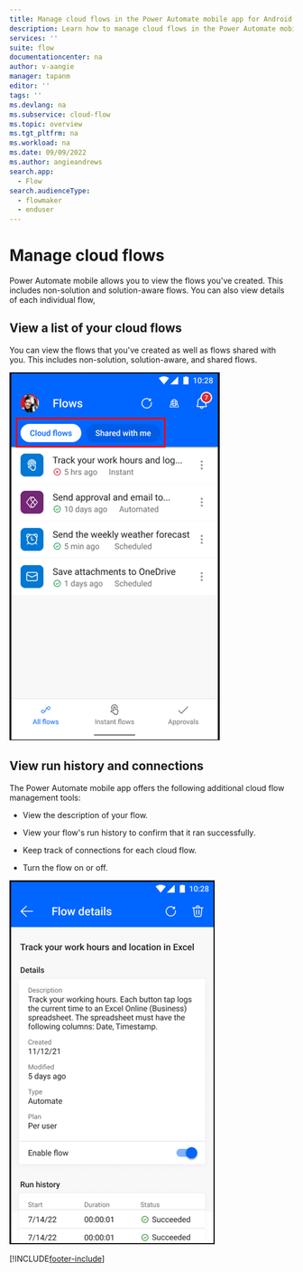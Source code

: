 ```yaml
---
title: Manage cloud flows in the Power Automate mobile app for Android | Microsoft Docs
description: Learn how to manage cloud flows in the Power Automate mobile app for Android.
services: ''
suite: flow
documentationcenter: na
author: v-aangie
manager: tapanm
editor: ''
tags: ''
ms.devlang: na
ms.subservice: cloud-flow
ms.topic: overview
ms.tgt_pltfrm: na
ms.workload: na
ms.date: 09/09/2022
ms.author: angieandrews
search.app: 
  - Flow
search.audienceType: 
  - flowmaker
  - enduser
---
```

# Manage cloud flows

Power Automate mobile allows you to view the flows you've created. This includes non-solution and solution-aware flows. You can also view details of each individual flow,

## View a list of your cloud flows

You can view the flows that you've created as well as flows shared with you. This includes non-solution, solution-aware, and shared flows.

![Screenshot of a list of flows.](media/instant-flows.png "List of flows")

## View run history and connections

The Power Automate mobile app offers the following additional cloud flow management tools:

- View the description of your flow.

- View your flow's run history to confirm that it ran successfully.

- Keep track of connections for each cloud flow.

- Turn the flow on or off.

![Screenshot of flow details.](media/flow-details.png "Flow details")

[!INCLUDE[footer-include](../includes/footer-banner.md)]
